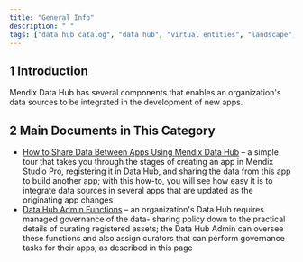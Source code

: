 ```yaml
---
title: "General Info"
description: " "
tags: ["data hub catalog", "data hub", "virtual entities", "landscape", "published odata service"]
---
```


## 1 Introduction

Mendix Data Hub has several components that enables an organization's data sources to be integrated in the development of new apps. 

## 2 Main Documents in This Category

* [How to Share Data Between Apps Using Mendix Data Hub](share-data) – a simple tour that takes you through the stages of creating an app in Mendix Studio Pro, registering it in Data Hub, and sharing the data from this app to build another app; with this how-to, you will see how easy it is to integrate data sources in several apps that are updated as the originating app changes
* [Data Hub Admin Functions](data-hub-admin-functions) – an organization's Data Hub requires managed governance of the data- sharing policy down to the practical details of curating registered assets; the Data Hub Admin can oversee these functions and also assign curators that can perform governance tasks for their apps, as described in this page
